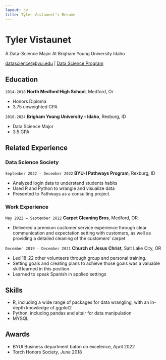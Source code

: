 ```yaml
---
layout: cv
title: Tyler Vistaunet's Resume
---
```

# Tyler Vistaunet
A Data-Science Major At Brigham Young University Idaho

<div id="webaddress">
<a href="tylervistaunet@gmail.com">datascience@byui.edu</a>
| <a href="https://byuidatascience.github.io/development.html">Data Science Program</a>
</div>

<!-- https://www.monique.tech/the-art-of-markdown -->


## Education

`2014-2018`
__North Medford High School__, Medford, Or

- Honors Diploma  
- 3.75 unweighted GPA

`2018-2024`
__Brigham Young University - Idaho__, Rexburg, ID

- Data Science Major
- 3.5 GPA


## Related Experience

### Data Science Society

`September 2022 - December 2022`
__BYU-I Pathways Program__, Rexburg, ID

- Analyzed login data to understand students habits 
- Used R and Python to wrangle and visualize data
- Presented to Pathways as a consulting project.

### Work Experience 

`May 2022 – September 2022`
__Carpet Cleaning Bros__, Medford, OR

- Delivered a premium customer service experience through clear communication and expectation setting with customers, as well as providing a detailed cleaning of the customers’ carpet

`December 2019 - December 2021`
__Church of Jesus Christ__, Salt Lake City, OR

- Led 18-22 other volunteers through group and personal training. 
- Setting goals and creating plans to achieve those goals was a valuable skill learned in this position. 
- Learned to speak Spanish in applied settings


## Skills

- R, including a wide range of packages for data wrangling, with an in-depth knowledge of ggplot2
- Python, including pandas and altair for data manipulation
- MYSQL 

## Awards

- BYUI Business department baton on excelence, April 2022
- Torch Honors Society, June 2018



<!-- ### Footer

Last updated: May 2013 -->


